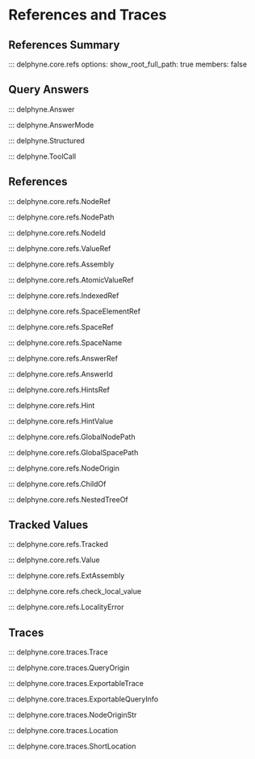 # References and Traces

<!-- Covers core.refs, core.traces -->

## References Summary

::: delphyne.core.refs
    options:
      show_root_full_path: true
      members: false

## Query Answers

::: delphyne.Answer

::: delphyne.AnswerMode

::: delphyne.Structured

::: delphyne.ToolCall

## References

::: delphyne.core.refs.NodeRef

::: delphyne.core.refs.NodePath

::: delphyne.core.refs.NodeId

::: delphyne.core.refs.ValueRef

::: delphyne.core.refs.Assembly

::: delphyne.core.refs.AtomicValueRef

::: delphyne.core.refs.IndexedRef

::: delphyne.core.refs.SpaceElementRef

::: delphyne.core.refs.SpaceRef

::: delphyne.core.refs.SpaceName

::: delphyne.core.refs.AnswerRef

::: delphyne.core.refs.AnswerId

::: delphyne.core.refs.HintsRef

::: delphyne.core.refs.Hint

::: delphyne.core.refs.HintValue

<!-- ## Global References -->

::: delphyne.core.refs.GlobalNodePath

::: delphyne.core.refs.GlobalSpacePath

<!-- ## Node Origins -->

::: delphyne.core.refs.NodeOrigin

::: delphyne.core.refs.ChildOf

::: delphyne.core.refs.NestedTreeOf

## Tracked Values

::: delphyne.core.refs.Tracked

::: delphyne.core.refs.Value

::: delphyne.core.refs.ExtAssembly

::: delphyne.core.refs.check_local_value

::: delphyne.core.refs.LocalityError

## Traces

::: delphyne.core.traces.Trace

::: delphyne.core.traces.QueryOrigin

::: delphyne.core.traces.ExportableTrace

::: delphyne.core.traces.ExportableQueryInfo

::: delphyne.core.traces.NodeOriginStr

::: delphyne.core.traces.Location

::: delphyne.core.traces.ShortLocation